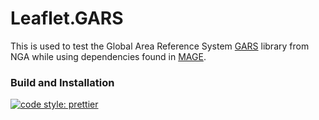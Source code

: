 # Leaflet.GARS
This is used to test the Global Area Reference System [GARS](https://github.com/ngageoint/gars-js) library from NGA while using dependencies found in [MAGE](https://github.com/ngageoint/mage-server).

### Build and Installation ###

[![code style: prettier](https://img.shields.io/badge/code_style-prettier-ff69b4.svg?style=flat-square)](https://github.com/prettier/prettier)